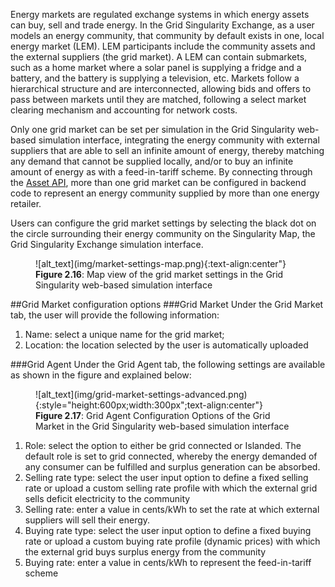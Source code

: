Energy markets are regulated exchange systems in which energy assets can buy, sell and trade energy. In the Grid Singularity Exchange, as a user models an energy community, that community by default exists in one, local energy market (LEM). LEM participants include the community assets and the external suppliers (the grid market). A LEM can contain submarkets, such as a home market where a solar panel is supplying a fridge and a battery, and the battery is supplying a television, etc. Markets follow a hierarchical structure and are interconnected, allowing bids and offers to pass between markets until they are matched, following a select market clearing mechanism and accounting for network costs.

Only one grid market can be set per simulation in the Grid Singularity web-based simulation interface, integrating the energy community with external suppliers that are able to sell an infinite amount of energy, thereby matching  any demand that cannot be supplied locally, and/or to buy an infinite amount of energy as with a feed-in-tariff scheme. By connecting through the [Asset API](asset-api-template-script.md), more than one grid market can be configured in backend code to represent an energy community supplied by more than one energy retailer.

Users can configure the grid market settings by selecting the black dot on the circle surrounding their energy community on the Singularity Map, the Grid Singularity Exchange simulation interface.

<figure markdown>
  ![alt_text](img/market-settings-map.png){:text-align:center"}
  <figcaption><b>Figure 2.16</b>: Map view of the grid market settings in the Grid Singularity web-based simulation interface
</figcaption>
</figure>


##Grid Market configuration options
###Grid Market
Under the Grid Market tab, the user will provide the following information:

1. Name: select a unique name for the grid market;
2. Location:  the location selected by the user is automatically uploaded

###Grid Agent
Under the Grid Agent tab, the following settings are available as shown in the figure and explained below:

<figure markdown>
  ![alt_text](img/grid-market-settings-advanced.png){:style="height:600px;width:300px";text-align:center"}
  <figcaption><b>Figure 2.17</b>: Grid Agent Configuration Options of the Grid Market in the Grid Singularity web-based simulation interface
</figcaption>
</figure>

1. Role: select the option to either be grid connected or Islanded. The default role is set to grid connected, whereby the energy demanded of any consumer can be fulfilled and surplus generation can be absorbed.
2. Selling rate type: select the user input option to define a fixed selling rate or upload a custom selling rate profile with which the external grid sells deficit electricity to the community
3. Selling rate: enter a value in cents/kWh to set the rate at which external suppliers will sell their energy.
4. Buying rate type: select the user input option to define a fixed buying rate or upload a custom buying rate profile (dynamic prices) with which the external grid buys surplus energy from the community
5. Buying rate: enter a value in cents/kWh to represent the feed-in-tariff scheme
